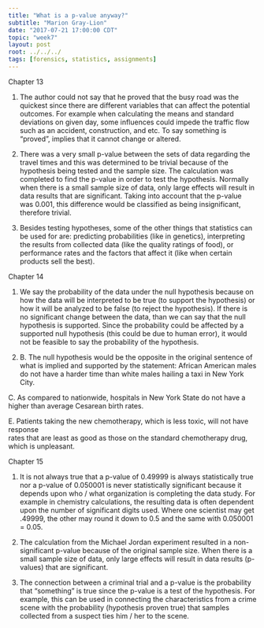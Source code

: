 ```yaml
---
title: "What is a p-value anyway?"
subtitle: "Marion Gray-Lion"
date: "2017-07-21 17:00:00 CDT"
topic: "week7"
layout: post
root: ../../../
tags: [forensics, statistics, assignments]
---
```

  
Chapter 13

1. The author could not say that he proved that the busy road was the quickest since there are different variables that can affect the potential outcomes. For example when calculating the means and standard deviations on given day, some influences could impede the traffic flow such as an accident, construction, and etc. To say something is “proved”, implies that it cannot change or altered.   

2. There was a very small p-value between the sets of data regarding the travel times and this was determined to be trivial because of the hypothesis being tested and the sample size. The calculation was completed to find the p-value in order to test the hypothesis. Normally when there is a small sample size of data, only large effects will result in data results that are significant. Taking into account that the p-value was 0.001, this difference would be classified as being insignificant, therefore trivial.

3. Besides testing hypotheses, some of the other things that statistics can be used for are: predicting probabilities (like in genetics), interpreting the results from collected data (like the quality ratings of food), or performance rates and the factors that affect it (like when certain products sell the best).

Chapter 14

1. We say the probability of the data under the null hypothesis because on how the data will be interpreted to be true (to support the hypothesis) or how it will be analyzed to be false (to reject the hypothesis). If there is no significant change between the data, than we can say that the null hypothesis is supported. Since the probability could be affected by a supported null hypothesis (this could be due to human error), it would not be feasible to say the probability of the hypothesis.

2. B. The null hypothesis would be the opposite in the original sentence of what is implied and supported by the statement: African American males do not have a harder time than white males hailing a taxi in New York City.

C.   As compared to nationwide, hospitals in New York State do not have a higher than 
     average Cesarean birth rates.

E.   Patients taking the new chemotherapy, which is less toxic, will not have response  
     rates that are least as good as those on the standard chemotherapy drug, which is
     unpleasant.

Chapter 15

1. It is not always true that a p-value of 0.49999 is always statistically true nor a p-value of 0.050001 is never statistically significant because it depends upon who / what organization is completing the data study. For example in chemistry calculations, the resulting data is often dependent upon the number of significant digits used. Where one
scientist may get .49999, the other may round it down to 0.5 and the same with 0.050001 = 0.05.

2. The calculation from the Michael Jordan experiment resulted in a non-significant p-value
because of the original sample size. When there is a small sample size of data, only large effects will result in data results (p-values) that are significant.

3. The connection between a criminal trial and a p-value is the probability that “something” is true since the p-value is a test of the hypothesis. For example, this can be used in connecting the characteristics from a crime scene with the probability (hypothesis proven true) that samples collected from a suspect ties him / her to the scene.

